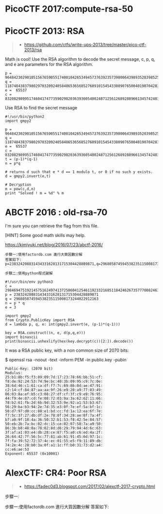 # PicoCTF 2017:compute-rsa-50


# PicoCTF 2013: RSA

>* https://github.com/ctfs/write-ups-2013/tree/master/pico-ctf-2013/rsa

Math is cool!
Use the RSA algorithm to decode the secret message, c, p, q, and e are parameters for the RSA algorithm.
```
p =  9648423029010515676590551740010426534945737639235739800643989352039852507298491399561035009163427050370107570733633350911691280297777160200625281665378483
q =  11874843837980297032092405848653656852760910154543380907650040190704283358909208578251063047732443992230647903887510065547947313543299303261986053486569407
e =  65537
c =  83208298995174604174773590298203639360540024871256126892889661345742403314929861939100492666605647316646576486526217457006376842280869728581726746401583705899941768214138742259689334840735633553053887641847651173776251820293087212885670180367406807406765923638973161375817392737747832762751690104423869019034
```
Use RSA to find the secret message
```
#!/usr/bin/python2
import gmpy2

p =  9648423029010515676590551740010426534945737639235739800643989352039852507298491399561035009163427050370107570733633350911691280297777160200625281665378483
q =  11874843837980297032092405848653656852760910154543380907650040190704283358909208578251063047732443992230647903887510065547947313543299303261986053486569407
e =  65537
c =  83208298995174604174773590298203639360540024871256126892889661345742403314929861939100492666605647316646576486526217457006376842280869728581726746401583705899941768214138742259689334840735633553053887641847651173776251820293087212885670180367406807406765923638973161375817392737747832762751690104423869019034
t = (p-1)*(q-1)
n = p*q

# returns d such that e * d == 1 modulo t, or 0 if no such y exists.
d = gmpy2.invert(e,t)

# Decryption
m = pow(c,d,n)
print "Solved ! m = %d" % m
```


# ABCTF 2016 : old-rsa-70

I'm sure you can retrieve the flag from this file.

[HINT] Some good math skills may help.

https://kimiyuki.net/blog/2016/07/23/abctf-2016/
```
步驟一:使用factordb.com 進行大質因數分解
答案如下:
p=238324208831434331628131715304428889871,q=296805874594538235115008173244022912163

步驟二:使用python程式破解

#!/usr/bin/env python3
c = 29846947519214575162497413725060412546119233216851184246267357770082463030225
p = 238324208831434331628131715304428889871
q = 296805874594538235115008173244022912163
n = p * q
e = 3

import gmpy2
from Crypto.PublicKey import RSA
d = lambda p, q, e: int(gmpy2.invert(e, (p-1)*(q-1)))

key = RSA.construct((n, e, d(p,q,e)))
import binascii
print(binascii.unhexlify(hex(key.decrypt(c))[2:]).decode())
```



It was a RSA public key, with a non common size of 2070 bits:

$ openssl rsa -noout -text -inform PEM -in public.key -pubin
```
Public-Key: (2070 bit)
Modulus:
25:b1:8b:f5:f3:89:09:7d:17:23:78:66:bb:51:cf:
f8:de:92:24:53:74:9e:bc:40:3b:09:95:c9:7c:0e:
38:6d:46:c1:61:ca:df:f7:7c:69:86:0d:ae:47:91:
c2:14:cf:84:87:aa:aa:9f:26:e9:20:a9:77:83:49:
06:03:8a:ef:b5:c3:08:27:df:cf:3f:c9:e9:76:95:
44:f9:4e:07:cd:fe:08:72:03:9a:3a:62:62:11:66:
78:b2:61:fb:2d:6b:9d:32:53:9e:92:a1:53:b3:67:
56:29:ba:b3:94:2e:7d:35:e3:0f:7e:ef:5a:bf:1c:
50:d7:97:d0:cc:88:e1:bd:cc:fd:1a:12:ea:6f:7e:
f7:5c:37:27:db:df:2e:78:0f:34:28:ae:8f:7a:4f:
b7:a8:9f:18:4a:36:50:32:b1:53:f8:42:5e:84:57:
50:eb:2b:7a:bc:02:dc:15:ce:02:07:50:7a:a9:50:
86:3b:b8:48:0a:78:02:8d:d6:29:79:94:4d:6c:63:
3f:af:a1:03:e4:db:28:ce:87:f5:a0:c6:ed:4a:2f:
26:64:42:7f:56:5c:77:81:ab:61:91:45:6d:97:1c:
7f:fa:39:52:72:37:4c:ec:01:55:e5:f9:11:89:db:
74:2e:4c:28:b0:3a:0f:a1:1c:ff:b0:31:73:d2:a4:
cc:e6:ae:53
Exponent: 65537 (0x10001)
```


# AlexCTF: CR4: Poor RSA

>* https://fadec0d3.blogspot.com/2017/02/alexctf-2017-crypto.html

步驟一:

步驟一:使用factordb.com 進行大質因數分解
答案如下:


